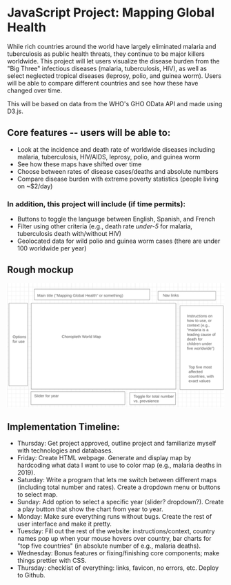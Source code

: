 # JavaScript Project: Mapping Global Health

While rich countries around the world have largely eliminated malaria and tuberculosis as public health threats, they continue to be major killers worldwide.  This project will let users visualize the disease burden from the "Big Three" infectious diseases (malaria, tuberculosis, HIV), as well as select neglected tropical diseases (leprosy, polio, and guinea worm).  Users will be able to compare different countries and see how these have changed over time.

This will be based on data from the WHO's GHO OData API and made using D3.js.

## Core features -- users will be able to:

- Look at the incidence and death rate of worldwide diseases including malaria, tuberculosis, HIV/AIDS, leprosy, polio, and guinea worm
- See how these maps have shifted over time
- Choose between rates of disease cases/deaths and absolute numbers
- Compare disease burden with extreme poverty statistics (people living on ~$2/day)

### In addition, this project will include (if time permits):

- Buttons to toggle the language between English, Spanish, and French
- Filter using other criteria (e.g., death rate *under-5* for malaria, tuberculosis death with/without HIV)
- Geolocated data for wild polio and guinea worm cases (there are under 100 worldwide per year)

## Rough mockup

![Will almost certainly change later](images/mockup_proposal.png)

## Implementation Timeline:

- Thursday: Get project approved, outline project and familiarize myself with technologies and databases.
- Friday: Create HTML webpage.  Generate and display map by hardcoding what data I want to use to color map (e.g., malaria deaths in 2019).
- Saturday: Write a program that lets me switch between different maps (including total number and rates).  Create a dropdown menu or buttons to select map.
- Sunday: Add option to select a specific year (slider?  dropdown?).  Create a play button that show the chart from year to year.
- Monday: Make sure everything runs without bugs.  Create the rest of user interface and make it pretty.
- Tuesday: Fill out the rest of the website: instructions/context, country names pop up when your mouse hovers over country, bar charts for "top five countries" (in absolute number of e.g., malaria deaths).
- Wednesday: Bonus features or fixing/finishing core components; make things prettier with CSS.
- Thursday: checklist of everything: links, favicon, no errors, etc.  Deploy to Github.